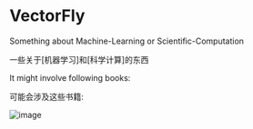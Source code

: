 # VectorFly

Something about Machine-Learning or Scientific-Computation

一些关于\[机器学习\]和\[科学计算\]的东西

It might involve following books:

可能会涉及这些书籍:

![image](http://img3x1.ddimg.cn/91/9/1481248981-1_w_1.jpg)
